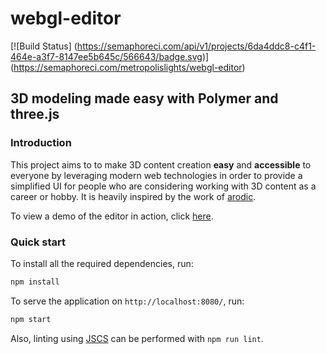 # webgl-editor

[![Build Status]
(https://semaphoreci.com/api/v1/projects/6da4ddc8-c4f1-464e-a3f7-8147ee5b645c/566643/badge.svg)]
(https://semaphoreci.com/metropolislights/webgl-editor)

## 3D modeling made easy with Polymer and three.js

### Introduction

This project aims to to make 3D content creation **easy** and **accessible** to
everyone by leveraging modern web technologies in order to provide a simplified
UI for people who are considering working with 3D content as a career or hobby.
It is heavily inspired by the work of [arodic](https://github.com/arodic).

To view a demo of the editor in action, click
[here](http://webgleditor.herokuapp.com/).

### Quick start

To install all the required dependencies, run:

```sh
npm install
```

To serve the application on `http://localhost:8080/`, run:

```sh
npm start
```

Also, linting using [JSCS](http://jscs.info/) can be performed with `npm run
lint`.
